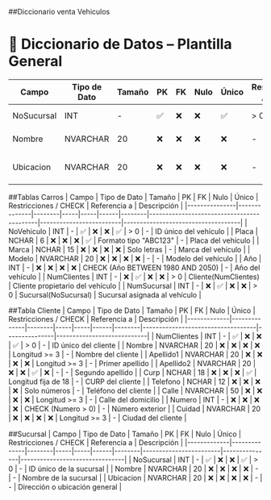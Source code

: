 ##Diccionario venta Vehiculos
# 📘 Diccionario de Datos – Plantilla General
| Campo       | Tipo de Dato | Tamaño | PK  | FK  | Nulo | Único | Restricciones / CHECK | Referencia a | Descripción                    |
|-------------|--------------|--------|-----|-----|------|--------|------------------------|---------------|--------------------------------|
| NoSucursal  | INT          | -      | ✅  | ❌  | ❌   | ✅     | > 0                    | -             | ID único de la sucursal        |
| Nombre      | NVARCHAR     | 20     | ❌  | ❌  | ❌   | ❌     | -                      | -             | Nombre de la sucursal          |
| Ubicacion   | NVARCHAR     | 20     | ❌  | ❌  | ❌   | ❌     | -                      | -             | Dirección o ubicación general  |



##Tablas Carros
| Campo         | Tipo de Dato | Tamaño | PK  | FK  | Nulo | Único | Restricciones / CHECK                     | Referencia a           | Descripción                        |
|---------------|--------------|--------|-----|-----|------|--------|-------------------------------------------|-------------------------|------------------------------------|
| NoVehiculo    | INT          | -      | ✅  | ❌  | ❌   | ✅     | > 0                                       | -                       | ID único del vehículo              |
| Placa         | NCHAR        | 6      | ❌  | ❌  | ❌   | ✅     | Formato tipo "ABC123"                     | -                       | Placa del vehículo                 |
| Marca         | NCHAR        | 15     | ❌  | ❌  | ❌   | ❌     | Solo letras                               | -                       | Marca del vehículo                 |
| Modelo        | NVARCHAR     | 20     | ❌  | ❌  | ❌   | ❌     | -                                         | -                       | Modelo del vehículo                |
| Año           | INT          | -      | ❌  | ❌  | ❌   | ❌     | CHECK (Año BETWEEN 1980 AND 2050)         | -                       | Año del vehículo                   |
| NumClientes   | INT          | -      | ❌  | ✅  | ❌   | ❌     | > 0                                       | Cliente(NumClientes)     | Cliente propietario del vehículo   |
| NumSucursal   | INT          | -      | ❌  | ✅  | ❌   | ❌     | > 0                                       | Sucursal(NoSucursal)     | Sucursal asignada al vehículo     |


##Tabla Cliente
| Campo       | Tipo de Dato | Tamaño | PK  | FK  | Nulo | Único | Restricciones / CHECK             | Referencia a | Descripción                |
|-------------|--------------|--------|-----|-----|------|--------|-----------------------------------|---------------|----------------------------|
| NumClientes | INT          | -      | ✅  | ❌  | ❌   | ✅     | > 0                               | -             | ID único del cliente       |
| Nombre      | NVARCHAR     | 20     | ❌  | ❌  | ❌   | ❌     | Longitud >= 3                     | -             | Nombre del cliente         |
| Apellido1   | NVARCHAR     | 20     | ❌  | ❌  | ❌   | ❌     | Longitud >= 3                     | -             | Primer apellido            |
| Apellido2   | NVARCHAR     | 20     | ❌  | ❌  | ✅   | ❌     | -                                 | -             | Segundo apellido           |
| Curp        | NCHAR        | 18     | ❌  | ❌  | ❌   | ✅     | Longitud fija de 18               | -             | CURP del cliente           |
| Telefono    | NCHAR        | 12     | ❌  | ❌  | ❌   | ❌     | Solo números                      | -             | Teléfono del cliente       |
| Calle       | NVARCHAR     | 50     | ❌  | ❌  | ❌   | ❌     | Longitud >= 3                     | -             | Calle del domicilio        |
| Numero      | INT          | -      | ❌  | ❌  | ❌   | ❌     | CHECK (Numero > 0)                | -             | Número exterior            |
| Cuidad      | NVARCHAR     | 20     | ❌  | ❌  | ❌   | ❌     | Longitud >= 3                     | -             | Ciudad del cliente         |

##Sucursal
| Campo       | Tipo de Dato | Tamaño | PK  | FK  | Nulo | Único | Restricciones / CHECK | Referencia a | Descripción                    |
|-------------|--------------|--------|-----|-----|------|--------|------------------------|---------------|--------------------------------|
| NoSucursal  | INT          | -      | ✅  | ❌  | ❌   | ✅     | > 0                    | -             | ID único de la sucursal        |
| Nombre      | NVARCHAR     | 20     | ❌  | ❌  | ❌   | ❌     | -                      | -             | Nombre de la sucursal          |
| Ubicacion   | NVARCHAR     | 20     | ❌  | ❌  | ❌   | ❌     | -                      | -             | Dirección o ubicación general  |




